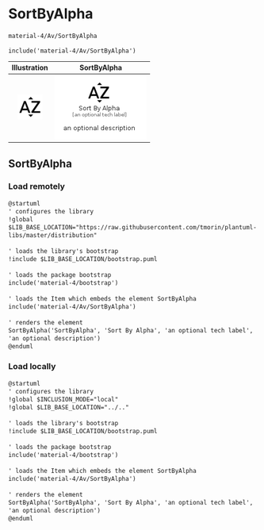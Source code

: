 # SortByAlpha


```text
material-4/Av/SortByAlpha
```

```text
include('material-4/Av/SortByAlpha')
```



| Illustration | SortByAlpha |
| :---: | :---: |
| ![illustration for Illustration](../../material-4/Av/SortByAlpha.png) | ![illustration for SortByAlpha](../../material-4/Av/SortByAlpha.Local.png) |




## SortByAlpha

### Load remotely
```plantuml
@startuml
' configures the library
!global $LIB_BASE_LOCATION="https://raw.githubusercontent.com/tmorin/plantuml-libs/master/distribution"

' loads the library's bootstrap
!include $LIB_BASE_LOCATION/bootstrap.puml

' loads the package bootstrap
include('material-4/bootstrap')

' loads the Item which embeds the element SortByAlpha
include('material-4/Av/SortByAlpha')

' renders the element
SortByAlpha('SortByAlpha', 'Sort By Alpha', 'an optional tech label', 'an optional description')
@enduml
```

### Load locally
```plantuml
@startuml
' configures the library
!global $INCLUSION_MODE="local"
!global $LIB_BASE_LOCATION="../.."

' loads the library's bootstrap
!include $LIB_BASE_LOCATION/bootstrap.puml

' loads the package bootstrap
include('material-4/bootstrap')

' loads the Item which embeds the element SortByAlpha
include('material-4/Av/SortByAlpha')

' renders the element
SortByAlpha('SortByAlpha', 'Sort By Alpha', 'an optional tech label', 'an optional description')
@enduml
```

